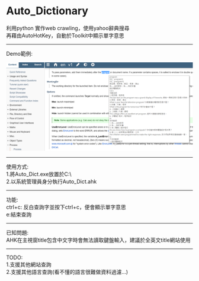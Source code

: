 # Auto_Dictionary

利用python 實作web crawling，使用yahoo辭典搜尋    
再藉由AutoHotKey，自動於Toolkit中顯示單字意思  
  


------------------------------------------------------------------------------------
Demo範例:

![image](https://github.com/eternalding/Auto_Dictionary/blob/master/Demo.png)

------------------------------------------------------------------------------------

使用方式:  
1.將Auto_Dict.exe放置於C:\  
2.以系統管理員身分執行Auto_Dict.ahk  

-------------------------------------------------------------------------------------
功能:  
ctrl+c: 反白查詢字並按下ctrl+c，便會顯示單字意思  
e:結束查詢  

-------------------------------------------------------------------------------------
已知問題:  
AHK在主視窗title包含中文字時會無法讀取鍵盤輸入，建議於全英文title網站使用  

-------------------------------------------------------------------------------------
TODO:  
1.支援其他網站查詢  
2.支援其他語言查詢(看不懂的語言很難做資料過濾...)  
